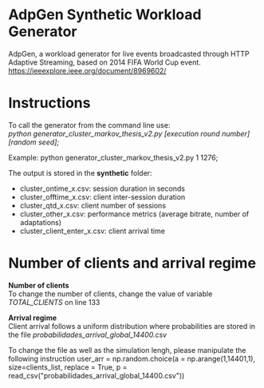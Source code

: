 # AdpGen Synthetic Workload Generator
AdpGen, a workload generator for live events broadcasted through HTTP Adaptive Streaming, based on 2014 FIFA World Cup event.
https://ieeexplore.ieee.org/document/8969602/

<h1>Instructions</h1>
To call the generator from the command line use:<br /> 
<i>python generator_cluster_markov_thesis_v2.py [execution round number] [random seed];</i><br />
<p>
Example: python generator_cluster_markov_thesis_v2.py 1 1276;<br />
</p>
<p>
The output is stored in the <b>synthetic</b> folder:
<ul>
<li>cluster_ontime_x.csv: session duration in seconds</li>
<li>cluster_offtime_x.csv: client inter-session duration</li>
<li>cluster_qtd_x.csv: client number of sessions</li>
<li>cluster_other_x.csv: performance metrics (average bitrate, number of adaptations)</li>
<li>cluster_client_enter_x.csv: client arrival time</li>
</ul>
</p>
  
<h1>Number of clients and arrival regime</h1>

<p>
<b>Number of clients</b><br/>
To change the number of clients, change the value of variable <i>TOTAL_CLIENTS</i> on line 133
</p>
<p>
<b>Arrival regime</b><br/>
Client arrival follows a uniform distribution where probabilities are stored in the file <i>probabilidades_arrival_global_14400.csv</i><br/>
</p>
<p>
To change the file as well as the simulation lengh, please manipulate the following instruction
user_arr = np.random.choice(a = np.arange(1,14401,1), size=clients_list, replace = True, p = read_csv("probabilidades_arrival_global_14400.csv"))
</p>
